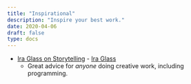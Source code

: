 ```yaml
---
title: "Inspirational"
description: "Inspire your best work."
date: 2020-04-06
draft: false
type: docs
---
```


* [Ira Glass on Storytelling](https://vimeo.com/24715531) - [Ira Glass](https://en.wikipedia.org/wiki/Ira_Glass)
  * Great advice for *anyone* doing creative work, including programming.
  